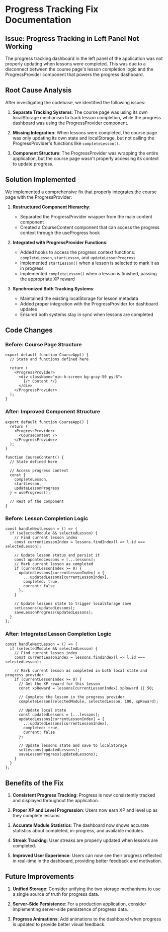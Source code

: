 # Progress Tracking Fix Documentation

## Issue: Progress Tracking in Left Panel Not Working

The progress tracking dashboard in the left panel of the application was not properly updating when lessons were completed. This was due to a disconnect between the course page's lesson completion logic and the ProgressProvider component that powers the progress dashboard.

## Root Cause Analysis

After investigating the codebase, we identified the following issues:

1. **Separate Tracking Systems**: The course page was using its own localStorage mechanism to track lesson completion, while the progress dashboard was using the ProgressProvider component.

2. **Missing Integration**: When lessons were completed, the course page was only updating its own state and localStorage, but not calling the ProgressProvider's functions like `completeLesson()`.

3. **Component Structure**: The ProgressProvider was wrapping the entire application, but the course page wasn't properly accessing its context to update progress.

## Solution Implemented

We implemented a comprehensive fix that properly integrates the course page with the ProgressProvider:

1. **Restructured Component Hierarchy**:
   - Separated the ProgressProvider wrapper from the main content component
   - Created a CourseContent component that can access the progress context through the useProgress hook

2. **Integrated with ProgressProvider Functions**:
   - Added hooks to access the progress context functions: `completeLesson`, `startLesson`, and `updateLessonProgress`
   - Implemented `startLesson()` when a lesson is selected to mark it as in progress
   - Implemented `completeLesson()` when a lesson is finished, passing the appropriate XP reward

3. **Synchronized Both Tracking Systems**:
   - Maintained the existing localStorage for lesson metadata
   - Added proper integration with the ProgressProvider for dashboard updates
   - Ensured both systems stay in sync when lessons are completed

## Code Changes

### Before: Course Page Structure

```tsx
export default function CourseApp() {
  // State and functions defined here
  
  return (
    <ProgressProvider>
      <div className="min-h-screen bg-gray-50 py-8">
        {/* Content */}
      </div>
    </ProgressProvider>
  );
}
```

### After: Improved Component Structure

```tsx
export default function CourseApp() {
  return (
    <ProgressProvider>
      <CourseContent />
    </ProgressProvider>
  );
}

function CourseContent() {
  // State defined here
  
  // Access progress context
  const { 
    completeLesson, 
    startLesson,
    updateLessonProgress
  } = useProgress();
  
  // Rest of the component
}
```

### Before: Lesson Completion Logic

```tsx
const handleNextLesson = () => {
  if (selectedModule && selectedLesson) {
    // Find current lesson index
    const currentLessonIndex = lessons.findIndex(l => l.id === selectedLesson);
    
    // Update lesson status and persist it
    const updatedLessons = [...lessons];
    // Mark current lesson as completed
    if (currentLessonIndex >= 0) {
      updatedLessons[currentLessonIndex] = {
        ...updatedLessons[currentLessonIndex],
        completed: true,
        current: false
      };
    }
    
    // Update lessons state to trigger localStorage save
    setLessons(updatedLessons);
    saveLessonProgress(updatedLessons);
  }
};
```

### After: Integrated Lesson Completion Logic

```tsx
const handleNextLesson = () => {
  if (selectedModule && selectedLesson) {
    // Find current lesson index
    const currentLessonIndex = lessons.findIndex(l => l.id === selectedLesson);
    
    // Mark current lesson as completed in both local state and progress provider
    if (currentLessonIndex >= 0) {
      // Get the XP reward for this lesson
      const xpReward = lessons[currentLessonIndex].xpReward || 50;
      
      // Complete the lesson in the progress provider
      completeLesson(selectedModule, selectedLesson, 100, xpReward);
      
      // Update local state
      const updatedLessons = [...lessons];
      updatedLessons[currentLessonIndex] = {
        ...updatedLessons[currentLessonIndex],
        completed: true,
        current: false
      };
      
      // Update lessons state and save to localStorage
      setLessons(updatedLessons);
      saveLessonProgress(updatedLessons);
    }
  }
};
```

## Benefits of the Fix

1. **Consistent Progress Tracking**: Progress is now consistently tracked and displayed throughout the application.

2. **Proper XP and Level Progression**: Users now earn XP and level up as they complete lessons.

3. **Accurate Module Statistics**: The dashboard now shows accurate statistics about completed, in-progress, and available modules.

4. **Streak Tracking**: User streaks are properly updated when lessons are completed.

5. **Improved User Experience**: Users can now see their progress reflected in real-time in the dashboard, providing better feedback and motivation.

## Future Improvements

1. **Unified Storage**: Consider unifying the two storage mechanisms to use a single source of truth for progress data.

2. **Server-Side Persistence**: For a production application, consider implementing server-side persistence of progress data.

3. **Progress Animations**: Add animations to the dashboard when progress is updated to provide better visual feedback.
